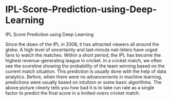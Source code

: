 # IPL-Score-Prediction-using-Deep-Learning
IPL Score Prediction using Deep Learning

Since the dawn of the IPL in 2008, it has attracted viewers all around the globe. A high level of uncertainty and last-minute nail-biters have urged fans to watch the matches. Within a short period, the IPL has become the highest revenue-generating league in cricket. In a cricket match, we often see the scoreline showing the probability of the team winning based on the current match situation. This prediction is usually done with the help of data analytics. Before, when there were no advancements in machine learning, predictions were usually based on intuition or some basic algorithms. The above picture clearly tells you how bad it is to take run rate as a single factor to predict the final score in a limited-overs cricket match.


